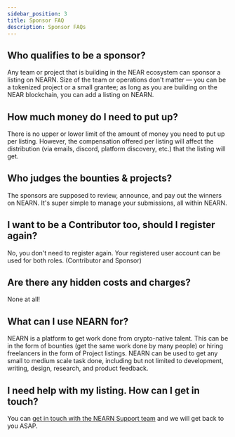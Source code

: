 ```yaml
---
sidebar_position: 3
title: Sponsor FAQ
description: Sponsor FAQs
---
```


## Who qualifies to be a sponsor?

Any team or project that is building in the NEAR ecosystem can sponsor a listing on NEARN. Size of the team or operations don't matter — you can be a tokenized project or a small grantee; as long as you are building on the NEAR blockchain, you can add a listing on NEARN.

## How much money do I need to put up?

There is no upper or lower limit of the amount of money you need to put up per listing. However, the compensation offered per listing will affect the distribution (via emails, discord, platform discovery, etc.) that the listing will get.

## Who judges the bounties & projects?

The sponsors are supposed to review, announce, and pay out the winners on NEARN. It's super simple to manage your submissions, all within NEARN.

## I want to be a Contributor too, should I register again?

No, you don't need to register again. Your registered user account can be used for both roles. (Contributor and Sponsor)

## Are there any hidden costs and charges?

None at all!

## What can I use NEARN for?

NEARN is a platform to get work done from crypto-native talent. This can be in the form of bounties (get the same work done by many people) or hiring freelancers in the form of Project listings.
NEARN can be used to get any small to medium scale task done, including but not limited to development, writing, design, research, and product feedback.

## I need help with my listing. How can I get in touch?

You can [get in touch with the NEARN Support team](support.md) and we will get back to you ASAP.
